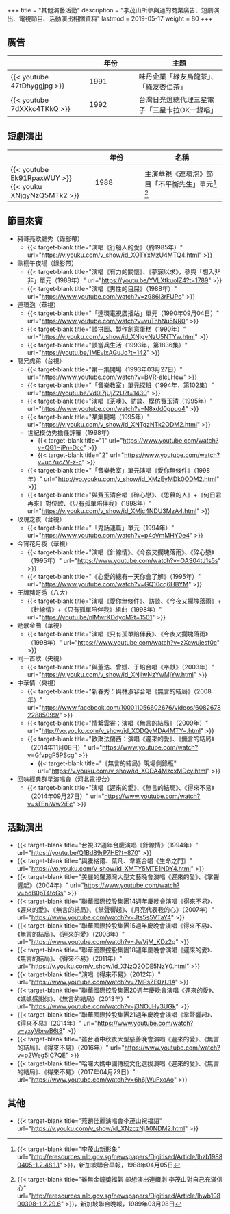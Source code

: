 +++
title = "其他演藝活動"
description = "李茂山所參與過的商業廣告、短劇演出、電視節目、活動演出相關資料"
lastmod = 2019-05-17
weight = 80
+++

<style>
table th:nth-of-type(2) {
	width: 100px;
}

</style>

## 廣告

　|年份  | 主題 
--------------|--------------|-------
{{< youtube 47tDhyggjpg >}}|1991|味丹企業「綠友烏龍茶」、「綠友杏仁茶」
{{< youtube 7dXXkc4TKkQ >}}|1992|台灣日光燈總代理三星電子「三星卡拉OK一錄唱」


## 短劇演出

　|年份  | 名稱 
--------------|--------------|-------
{{< youtube Ek91RpaxWUY >}}<br/>{{< youku XNjgyNzQ5MTk2 >}}|1988|主演華視《連環泡》節目「不平衡先生」單元[^1] [^2]


## 節目來賓

* 豬哥亮歌廳秀（錄影帶）
    * {{< target-blank title="演唱《行船人的愛》（約1985年）" url="https://v.youku.com/v_show/id_XOTYxMzU4MTQ4.html" >}}
* 歐棚午夜場（錄影帶）
    * {{< target-blank title="演唱《有力的關懷》、《夢寐以求》，參與「想入非非」單元（1988年）" url="https://youtu.be/YVLXtkuoIZ4?t=1789" >}}
    * {{< target-blank title="演唱《男性的目屎》（1988年）" url="https://www.youtube.com/watch?v=z986l3rFUPo" >}}
* 連環泡（華視）
    *  {{< target-blank title="「連環電視廣播站」單元（1990年09月04日）" url="https://www.youtube.com/watch?v=vuTnhNu5NR0" >}}
    *  {{< target-blank title="談拼圖、製作創意蛋糕（1990年）" url="https://v.youku.com/v_show/id_XNjgyNzU5NTYw.html" >}}
    *  {{< target-blank title="談當兵生活（1993年，第1836集）" url="https://youtu.be/1MEvIxAGuJo?t=142" >}}
*  龍兄虎弟（台視）
    *  {{< target-blank title="第一集開場（1993年03月27日）" url="https://www.youtube.com/watch?v=BVR-aleLHew" >}}
    *  {{< target-blank title="「音樂教室」單元探班（1994年，第102集）" url="https://youtu.be/Vd0l7jUjZ2U?t=1430" >}}
    *  {{< target-blank title="演唱《茶噢》、訪談、模仿費玉清（1995年）" url="https://www.youtube.com/watch?v=N8xdd0gpuo4" >}}
    *  {{< target-blank title="某集開場（1995年）" url="https://v.youku.com/v_show/id_XNTgzNTk2ODM2.html" >}}
    *  世紀模仿秀擔任評審（1998年）
       *  {{< target-blank title="1" url="https://www.youtube.com/watch?v=QG1HjPn-Dcc" >}}
       *  {{< target-blank title="2" url="https://www.youtube.com/watch?v=uc7ucZV-z-c" >}}
    *  {{< target-blank title="「音樂教室」單元演唱《愛你無條件》（1998年）" url="http://vo.youku.com/v_show/id_XMzEyMDk0ODM2.html" >}}
    *  {{< target-blank title="與費玉清合唱《碎心戀》、《思慕的人》+《何日君再來》對位歌、《只有孤單陪伴我》（1998年）" url="https://v.youku.com/v_show/id_XMjc4NDU3MzA4.html" >}}
*  玫瑰之夜（台視）
    *  {{< target-blank title="「鬼話連篇」單元（1994年）" url="https://www.youtube.com/watch?v=p4cVmMHY0e4" >}}
*  今宵花月夜（華視）
    *  {{< target-blank title="演唱《針線情》、《今夜又擱塊落雨》、《碎心戀》（1995年）" url="https://www.youtube.com/watch?v=OAS04tJ1s5s" >}}
    *  {{< target-blank title="《心愛的總有一天你會了解》（1995年）" url="https://www.youtube.com/watch?v=GQ10cq6HBYM" >}}
*  王牌豬哥秀（八大）
    *  {{< target-blank title="演唱《愛你無條件》、訪談、《今夜又擱塊落雨》+《針線情》+《只有孤單陪伴我》組曲（1998年）" url="https://youtu.be/nlMwrKDdyoM?t=1501" >}}
*  勁歌金曲（華視）
    *  {{< target-blank title="演唱《只有孤單陪伴我》、《今夜又擱塊落雨》（1998年）" url="https://www.youtube.com/watch?v=zXcwujesf0c" >}}
* 同一首歌（央視）
    * {{< target-blank title="與董浩、曾媛、于培合唱《奉獻》（2003年）" url="https://v.youku.com/v_show/id_XNjIwNzYwMjYw.html" >}}
* 中華情（央視）
    *  {{< target-blank title="新春秀：與林淑容合唱《無言的結局》（2008年）" url="https://www.facebook.com/100011056602676/videos/608267822885099/" >}}
    *  {{< target-blank title="情繫雲霄：演唱《無言的結局》（2009年）" url="http://vo.youku.com/v_show/id_XODQyMDA4MTY=.html" >}}
    *  {{< target-blank title="歡聚法蘭西：演唱《遲來的愛》、《無言的結局》（2014年11月08日）" url="https://www.youtube.com/watch?v=GfvpgP5PScg" >}}
       *  {{< target-blank title="《無言的結局》現場側錄版" url="https://v.youku.com/v_show/id_XODA4MzcxMDcy.html" >}}
* 回味經典群星演唱會（河北電視台）
    *  {{< target-blank title="演唱《遲來的愛》、《無言的結局》、《得來不易》（2014年09月27日）" url="https://www.youtube.com/watch?v=sTEniWw2iEc" >}}

## 活動演出

* {{< target-blank title="台視32週年台慶演唱《針線情》（1994年）" url="https://youtu.be/Q1Bd89rP7HE?t=870" >}}
* {{< target-blank title="與騰格爾、葉凡、韋嘉合唱《生命之門》" url="https://vo.youku.com/v_show/id_XMTY5MTE1NDY4.html" >}}
* {{< target-blank title="美麗的羅源灣大型文藝晚會演唱《遲來的愛》、《掌聲響起》（2004年）" url="https://www.youtube.com/watch?v=bdB0pT4toGs" >}}
* {{< target-blank title="聯華國際控股集團14週年慶晚會演唱《得來不易》、《遲來的愛》、《無言的結局》、《掌聲響起》、《月亮代表我的心》（2007年）" url="https://www.youtube.com/watch?v=Jts5s5VTaY4" >}}
* {{< target-blank title="聯華國際控股集團15週年慶晚會演唱《得來不易》、《無言的結局》、《遲來的愛》（2008年）" url="https://www.youtube.com/watch?v=JwVjM_KDz2g" >}}
* {{< target-blank title="聯華國際控股集團18週年慶晚會演唱《遲來的愛》、《無言的結局》、《得來不易》（2011年）" url="https://v.youku.com/v_show/id_XNzQ2ODE5NzY0.html" >}}
* {{< target-blank title="演唱《得來不易》（2012年）" url="https://www.youtube.com/watch?v=7MPsZE0zU1A" >}}
* {{< target-blank title="聯華國際控股集團20週年慶晚會演唱《遲來的愛》、《媽媽感謝你》、《無言的結局》（2013年）" url="https://www.youtube.com/watch?v=j3NOJHy3UGk" >}}
* {{< target-blank title="聯華國際控股集團21週年慶晚會演唱《掌聲響起》、《得來不易》（2014年）" url="https://www.youtube.com/watch?v=yxyVbrwB6t8" >}}
* {{< target-blank title="叢台酒中秋夜大型慈善晚會演唱《遲來的愛》、《無言的結局》、《得來不易》（2016年）" url="https://www.youtube.com/watch?v=p2Weg5IC7QE" >}}
* {{< target-blank title="哈囉大媽中國傳統文化選拔演唱《遲來的愛》、《無言的結局》、《得來不易》（2017年04月29日）" url="https://www.youtube.com/watch?v=6h6jWuFxoAo" >}}

## 其他

* {{< target-blank title="燕趙佳麗演唱會李茂山祝福語" url="https://v.youku.com/v_show/id_XNzczNjA0NDM2.html" >}}

[^1]:{{< target-blank title="李茂山新形象" url="http://eresources.nlb.gov.sg/newspapers/Digitised/Article/lhzb19880405-1.2.48.1.1" >}}，新加坡聯合早報，1988年04月05日
[^2]:{{< target-blank title="雖無金鐘獎福氣 卻想演出連續劇 李茂山對自己充滿信心" url="http://eresources.nlb.gov.sg/newspapers/Digitised/Article/lhwb19890308-1.2.29.6" >}}，新加坡聯合晚報，1989年03月08日
